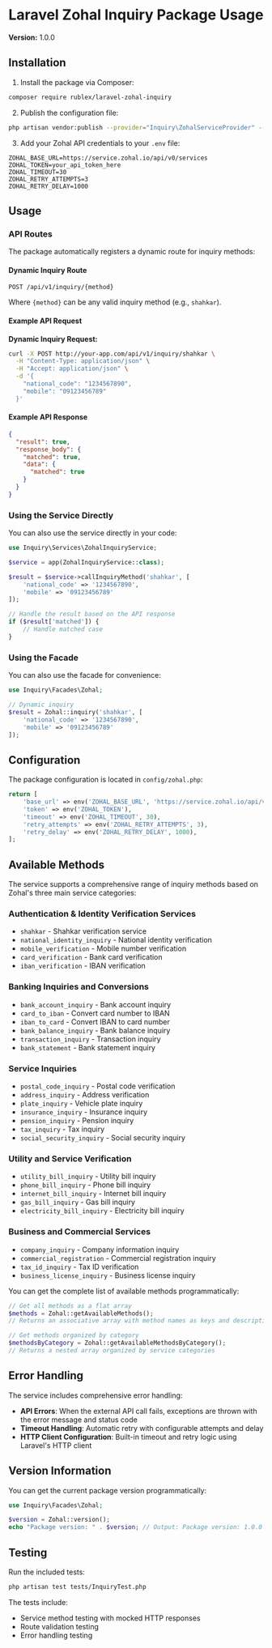 # Laravel Zohal Inquiry Package Usage

**Version:** 1.0.0

## Installation

1. Install the package via Composer:
```bash
composer require rublex/laravel-zohal-inquiry
```

2. Publish the configuration file:
```bash
php artisan vendor:publish --provider="Inquiry\ZohalServiceProvider" --tag="zohal-config"
```

3. Add your Zohal API credentials to your `.env` file:
```env
ZOHAL_BASE_URL=https://service.zohal.io/api/v0/services
ZOHAL_TOKEN=your_api_token_here
ZOHAL_TIMEOUT=30
ZOHAL_RETRY_ATTEMPTS=3
ZOHAL_RETRY_DELAY=1000
```

## Usage

### API Routes

The package automatically registers a dynamic route for inquiry methods:

#### Dynamic Inquiry Route
```
POST /api/v1/inquiry/{method}
```

Where `{method}` can be any valid inquiry method (e.g., `shahkar`).


#### Example API Request

**Dynamic Inquiry Request:**
```bash
curl -X POST http://your-app.com/api/v1/inquiry/shahkar \
  -H "Content-Type: application/json" \
  -H "Accept: application/json" \
  -d '{
    "national_code": "1234567890",
    "mobile": "09123456789"
  }'
```

#### Example API Response

```json
{
  "result": true,
  "response_body": {
    "matched": true,
    "data": {
      "matched": true
    }
  }
}
```


### Using the Service Directly

You can also use the service directly in your code:

```php
use Inquiry\Services\ZohalInquiryService;

$service = app(ZohalInquiryService::class);

$result = $service->callInquiryMethod('shahkar', [
    'national_code' => '1234567890',
    'mobile' => '09123456789'
]);

// Handle the result based on the API response
if ($result['matched']) {
    // Handle matched case
}
```

### Using the Facade

You can also use the facade for convenience:

```php
use Inquiry\Facades\Zohal;

// Dynamic inquiry
$result = Zohal::inquiry('shahkar', [
    'national_code' => '1234567890',
    'mobile' => '09123456789'
]);

```

## Configuration

The package configuration is located in `config/zohal.php`:

```php
return [
    'base_url' => env('ZOHAL_BASE_URL', 'https://service.zohal.io/api/v0/services/inquiry'),
    'token' => env('ZOHAL_TOKEN'),
    'timeout' => env('ZOHAL_TIMEOUT', 30),
    'retry_attempts' => env('ZOHAL_RETRY_ATTEMPTS', 3),
    'retry_delay' => env('ZOHAL_RETRY_DELAY', 1000),
];
```

## Available Methods

The service supports a comprehensive range of inquiry methods based on Zohal's three main service categories:

### Authentication & Identity Verification Services
- `shahkar` - Shahkar verification service
- `national_identity_inquiry` - National identity verification
- `mobile_verification` - Mobile number verification
- `card_verification` - Bank card verification
- `iban_verification` - IBAN verification

### Banking Inquiries and Conversions
- `bank_account_inquiry` - Bank account inquiry
- `card_to_iban` - Convert card number to IBAN
- `iban_to_card` - Convert IBAN to card number
- `bank_balance_inquiry` - Bank balance inquiry
- `transaction_inquiry` - Transaction inquiry
- `bank_statement` - Bank statement inquiry

### Service Inquiries
- `postal_code_inquiry` - Postal code verification
- `address_inquiry` - Address verification
- `plate_inquiry` - Vehicle plate inquiry
- `insurance_inquiry` - Insurance inquiry
- `pension_inquiry` - Pension inquiry
- `tax_inquiry` - Tax inquiry
- `social_security_inquiry` - Social security inquiry

### Utility and Service Verification
- `utility_bill_inquiry` - Utility bill inquiry
- `phone_bill_inquiry` - Phone bill inquiry
- `internet_bill_inquiry` - Internet bill inquiry
- `gas_bill_inquiry` - Gas bill inquiry
- `electricity_bill_inquiry` - Electricity bill inquiry

### Business and Commercial Services
- `company_inquiry` - Company information inquiry
- `commercial_registration` - Commercial registration inquiry
- `tax_id_inquiry` - Tax ID verification
- `business_license_inquiry` - Business license inquiry

You can get the complete list of available methods programmatically:

```php
// Get all methods as a flat array
$methods = Zohal::getAvailableMethods();
// Returns an associative array with method names as keys and descriptions as values

// Get methods organized by category
$methodsByCategory = Zohal::getAvailableMethodsByCategory();
// Returns a nested array organized by service categories
```

## Error Handling

The service includes comprehensive error handling:

- **API Errors**: When the external API call fails, exceptions are thrown with the error message and status code
- **Timeout Handling**: Automatic retry with configurable attempts and delay
- **HTTP Client Configuration**: Built-in timeout and retry logic using Laravel's HTTP client

## Version Information

You can get the current package version programmatically:

```php
use Inquiry\Facades\Zohal;

$version = Zohal::version();
echo "Package version: " . $version; // Output: Package version: 1.0.0
```

## Testing

Run the included tests:

```bash
php artisan test tests/InquiryTest.php
```

The tests include:
- Service method testing with mocked HTTP responses
- Route validation testing
- Error handling testing
